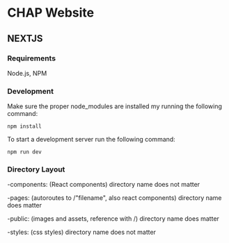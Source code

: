 # CHAP Website

## NEXTJS

### Requirements

Node.js, NPM

### Development

Make sure the proper node_modules are installed my running the following command:

`npm install`

To start a development server run the following command:

`npm run dev`

### Directory Layout

-components: (React components) directory name does not matter

-pages: (autoroutes to /"filename", also react components) directory name does matter

-public: (images and assets, reference with /) directory name does matter

-styles: (css styles) directory name does not matter



